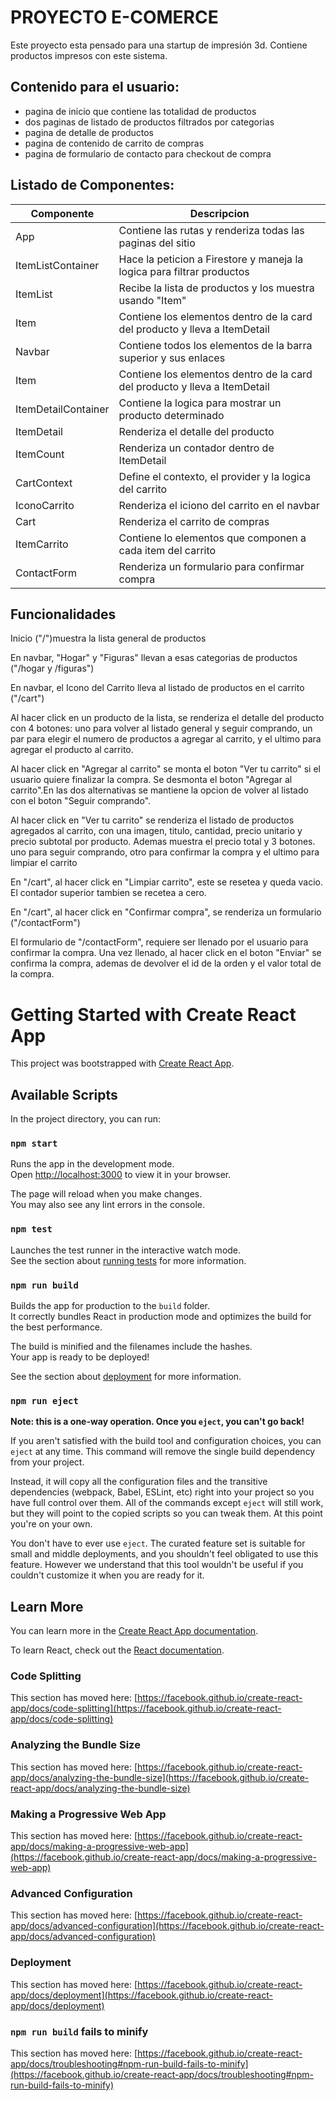 
# PROYECTO E-COMERCE 

Este proyecto esta pensado para una startup de impresión 3d.
Contiene productos impresos con este sistema.

## Contenido para el usuario:

- pagina de inicio que contiene las totalidad de productos
- dos paginas de listado de productos filtrados por categorias
- pagina de detalle de productos
- pagina de contenido de carrito de compras 
- pagina de formulario de contacto para checkout de compra 

## Listado de Componentes:

| Componente          | Descripcion                                                                |
|---------------------|----------------------------------------------------------------------------|
| App                 | Contiene las rutas y renderiza todas las paginas del sitio                 |
| ItemListContainer   | Hace la peticion a Firestore y maneja la logica para filtrar productos     |
| ItemList            | Recibe la lista de productos y los muestra usando "Item"                   |
| Item                | Contiene los elementos dentro de la card del producto y lleva a ItemDetail |
| Navbar              | Contiene todos los elementos de la barra superior y sus enlaces            |
| Item                | Contiene los elementos dentro de la card del producto y lleva a ItemDetail |
| ItemDetailContainer | Contiene la logica para mostrar un producto determinado                    |
| ItemDetail          | Renderiza el detalle del producto                                          |
| ItemCount           | Renderiza un contador dentro de ItemDetail                                 |
| CartContext         | Define el contexto, el provider y la logica del carrito                    |
| IconoCarrito        | Renderiza el iciono del carrito en el navbar                               |
| Cart                | Renderiza el carrito de compras                                            |
| ItemCarrito         | Contiene lo elementos que componen a cada item del carrito                 |
| ContactForm         | Renderiza un formulario para confirmar compra                              | 

## Funcionalidades

Inicio ("/")muestra la lista general de productos

En navbar, "Hogar" y "Figuras" llevan a esas categorias de productos ("/hogar y /figuras")

En navbar, el Icono del Carrito lleva al listado de productos en el carrito ("/cart")

Al hacer click en un producto de la lista, se renderiza el detalle del producto con 4 botones: uno para volver al listado general y seguir comprando, un par para elegir el numero de productos a agregar al carrito, y el ultimo para agregar el producto al carrito.

Al hacer click en "Agregar al carrito" se monta el boton "Ver tu carrito" si el usuario quiere finalizar la compra. Se desmonta el boton "Agregar al carrito".En las dos alternativas se mantiene la opcion de volver al listado con el boton "Seguir comprando".

Al hacer click en "Ver tu carrito" se renderiza el listado de productos agregados al carrito, con una imagen, titulo, cantidad, precio unitario y precio subtotal por producto. Ademas muestra el precio total y 3 botones. uno para seguir comprando, otro para confirmar la compra y el ultimo para limpiar el carrito

En "/cart", al hacer click en "Limpiar carrito", este se resetea y queda vacio. El contador superior tambien se recetea a cero.

En "/cart", al hacer click en "Confirmar compra", se renderiza un formulario ("/contactForm")

El formulario de "/contactForm", requiere ser llenado por el usuario para confirmar la compra. Una vez llenado, al hacer click en el boton "Enviar" se confirma la compra, ademas de devolver el id de la orden y el valor total de la compra.



# Getting Started with Create React App

This project was bootstrapped with [Create React App](https://github.com/facebook/create-react-app).

## Available Scripts

In the project directory, you can run:

### `npm start`

Runs the app in the development mode.\
Open [http://localhost:3000](http://localhost:3000) to view it in your browser.

The page will reload when you make changes.\
You may also see any lint errors in the console.

### `npm test`

Launches the test runner in the interactive watch mode.\
See the section about [running tests](https://facebook.github.io/create-react-app/docs/running-tests) for more information.

### `npm run build`

Builds the app for production to the `build` folder.\
It correctly bundles React in production mode and optimizes the build for the best performance.

The build is minified and the filenames include the hashes.\
Your app is ready to be deployed!

See the section about [deployment](https://facebook.github.io/create-react-app/docs/deployment) for more information.

### `npm run eject`

**Note: this is a one-way operation. Once you `eject`, you can't go back!**

If you aren't satisfied with the build tool and configuration choices, you can `eject` at any time. This command will remove the single build dependency from your project.

Instead, it will copy all the configuration files and the transitive dependencies (webpack, Babel, ESLint, etc) right into your project so you have full control over them. All of the commands except `eject` will still work, but they will point to the copied scripts so you can tweak them. At this point you're on your own.

You don't have to ever use `eject`. The curated feature set is suitable for small and middle deployments, and you shouldn't feel obligated to use this feature. However we understand that this tool wouldn't be useful if you couldn't customize it when you are ready for it.

## Learn More

You can learn more in the [Create React App documentation](https://facebook.github.io/create-react-app/docs/getting-started).

To learn React, check out the [React documentation](https://reactjs.org/).

### Code Splitting

This section has moved here: [https://facebook.github.io/create-react-app/docs/code-splitting](https://facebook.github.io/create-react-app/docs/code-splitting)

### Analyzing the Bundle Size

This section has moved here: [https://facebook.github.io/create-react-app/docs/analyzing-the-bundle-size](https://facebook.github.io/create-react-app/docs/analyzing-the-bundle-size)

### Making a Progressive Web App

This section has moved here: [https://facebook.github.io/create-react-app/docs/making-a-progressive-web-app](https://facebook.github.io/create-react-app/docs/making-a-progressive-web-app)

### Advanced Configuration

This section has moved here: [https://facebook.github.io/create-react-app/docs/advanced-configuration](https://facebook.github.io/create-react-app/docs/advanced-configuration)

### Deployment

This section has moved here: [https://facebook.github.io/create-react-app/docs/deployment](https://facebook.github.io/create-react-app/docs/deployment)

### `npm run build` fails to minify

This section has moved here: [https://facebook.github.io/create-react-app/docs/troubleshooting#npm-run-build-fails-to-minify](https://facebook.github.io/create-react-app/docs/troubleshooting#npm-run-build-fails-to-minify)

